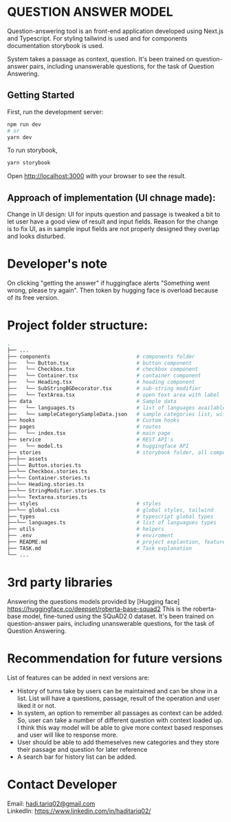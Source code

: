# QUESTION ANSWER MODEL

Question-answering tool is an front-end application developed using Next.js and Typescript. For styling tailwind is used and for components documentation storybook is used.

System takes a passage as context, question. It's been trained on question-answer pairs, including unanswerable questions, for the task of Question Answering.

## Getting Started
First, run the development server:

```bash
npm run dev
# or
yarn dev
```

To run storybook,
```bash
yarn storybook
```

Open [http://localhost:3000](http://localhost:3000) with your browser to see the result.

## Approach of implementation (UI chnage made):
Change in UI design: UI for inputs question and passage is tweaked a bit to let user have a good view of result and input fields. Reason for the change is to fix UI, as in sample input fields are not properly designed they  overlap and looks disturbed.

# Developer's note
On clicking "getting the answer" if huggingface alerts "Something went wrong, please try again". Then token by hugging face is overload because of its free version.


# Project folder structure:
```bash
.
├── ...
├── components                            # components folder
├──   └── Button.tsx                      # button component
├──   └── Checkbox.tsx                    # checkbox component
├──   └── Container.tsx                   # container component
├──   └── Heading.tsx                     # heading component
├──   └── SubStringBGDecorator.tsx        # sub-string modifier
├──   └── TextArea.tsx                    # open text area with label
├── data                                  # Sample data
├──   └── languages.ts                    # list of languages available in system
├──   └── sampleCategorySampleData.json   # sample categories list, with all languages variant
├── hooks                                 # Custom hooks
├── pages                                 # routes
├──   └── index.tsx                       # main page
├── service                               # REST API's
├──   └── model.ts                        # huggingface API
├── stories                               # storybook folder, all component with stories autodocs
├──├── assets
├──└── Button.stories.ts
├──└── Checkbox.stories.ts
├──└── Container.stories.ts
├──└── Heading.stories.ts
├──└── StringModifier.stories.ts
├──└── Textarea.stories.ts
├── styles                                # styles
├──└── global.css                         # global styles, tailwind
├── types                                 # typescript global types
├──└── languages.ts                       # list of languagues types
├── utils                                 # helpers
├── .env                                  # enviroment 
├── README.md                             # project explantion, features for next versions and sugesstions 
├── TASK.md                               # Task explanation
└── ...
```

# 3rd party libraries
Answering the questions models provided by [Hugging face] https://huggingface.co/deepset/roberta-base-squad2
This is the roberta-base model, fine-tuned using the SQuAD2.0 dataset. It's been trained on question-answer pairs, including unanswerable questions, for the task of Question Answering.

# Recommendation for future versions
List of features can be added in next versions are:
- History of turns take by users can be maintained and can be show in a list. List will have a questions, passage, result of the operation and user liked it or not. 
- In system, an option to remember all passages as context can be added. So, user can take a number of different question with context loaded up. I think this way model will be able to give more context based responses and user will like to response more. 
- User should be able to add themeselves new categories and they store their passage and question for later reference
- A search bar for history list can be added.

# Contact Developer
Email: hadi.tariq02@gmail.com <br/>
LinkedIn: https://www.linkedin.com/in/haditariq02/